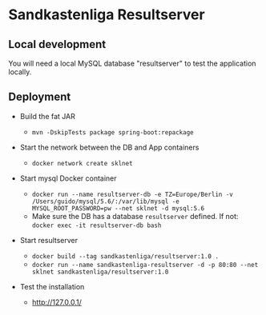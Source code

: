 # Sandkastenliga Resultserver

## Local development

You will need a local MySQL database "resultserver" to test the application locally.

## Deployment

* Build the fat JAR
  * `mvn -DskipTests package spring-boot:repackage`
  
* Start the network between the DB and App containers
  * `docker network create sklnet`

* Start mysql Docker container
  * `docker run --name resultserver-db -e TZ=Europe/Berlin -v /Users/guido/mysql/5.6/:/var/lib/mysql -e MYSQL_ROOT_PASSWORD=pw --net sklnet -d mysql:5.6`
  * Make sure the DB has a database `resultserver` defined. If not: `docker exec -it resultserver-db bash`
  
* Start resultserver
  * `docker build --tag sandkastenliga/resultserver:1.0 .`
  * `docker run --name sandkastenliga-resultserver -d -p 80:80 --net sklnet sandkastenliga/resultserver:1.0`
  
* Test the installation
  * http://127.0.0.1/
